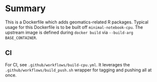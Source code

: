 # Summary

This is a Dockerfile which adds geomatics-related R packages.  Typical usage for this Dockerfile is to be built off `minimal-notebook-cpu`.  The upstream image is defined during `docker build` via `--build-arg BASE_CONTAINER`.

## CI

For CI, see `.github/workflows/build-cpu.yml`.  It leverages the `.github/workflows/build_push.sh` wrapper for tagging and pushing all at once. 